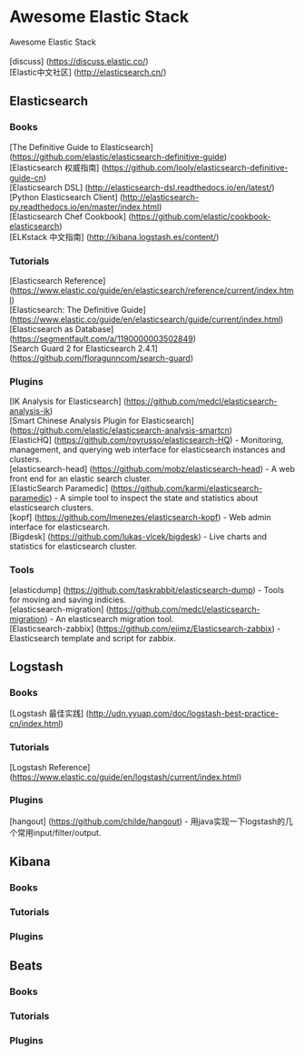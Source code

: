 # Awesome Elastic Stack
Awesome Elastic Stack <br /><br />
[discuss] (https://discuss.elastic.co/) <br />
[Elastic中文社区] (http://elasticsearch.cn/) <br />

## Elasticsearch

### Books
[The Definitive Guide to Elasticsearch] (https://github.com/elastic/elasticsearch-definitive-guide) <br />
[Elasticsearch 权威指南] (https://github.com/looly/elasticsearch-definitive-guide-cn) <br />
[Elasticsearch DSL] (http://elasticsearch-dsl.readthedocs.io/en/latest/) <br />
[Python Elasticsearch Client] (http://elasticsearch-py.readthedocs.io/en/master/index.html) <br />
[Elasticsearch Chef Cookbook] (https://github.com/elastic/cookbook-elasticsearch) <br />
[ELKstack 中文指南] (http://kibana.logstash.es/content/) <br />

### Tutorials
[Elasticsearch Reference] (https://www.elastic.co/guide/en/elasticsearch/reference/current/index.html) <br />
[Elasticsearch: The Definitive Guide] (https://www.elastic.co/guide/en/elasticsearch/guide/current/index.html) <br />
[Elasticsearch as Database] (https://segmentfault.com/a/1190000003502849) <br />
[Search Guard 2 for Elasticsearch 2.4.1] (https://github.com/floragunncom/search-guard) <br />

### Plugins
[IK Analysis for Elasticsearch] (https://github.com/medcl/elasticsearch-analysis-ik) <br />
[Smart Chinese Analysis Plugin for Elasticsearch] (https://github.com/elastic/elasticsearch-analysis-smartcn) <br />
[ElasticHQ] (https://github.com/royrusso/elasticsearch-HQ) - Monitoring, management, and querying web interface for elasticsearch instances and clusters. <br />
[elasticsearch-head] (https://github.com/mobz/elasticsearch-head) - A web front end for an elastic search cluster. <br />
[ElasticSearch Paramedic] (https://github.com/karmi/elasticsearch-paramedic) - A simple tool to inspect the state and statistics about elasticsearch clusters. <br />
[kopf] (https://github.com/lmenezes/elasticsearch-kopf) - Web admin interface for elasticsearch. <br />
[Bigdesk] (https://github.com/lukas-vlcek/bigdesk) - Live charts and statistics for elasticsearch cluster. <br />

### Tools
[elasticdump] (https://github.com/taskrabbit/elasticsearch-dump) - Tools for moving and saving indicies. <br />
[elasticsearch-migration] (https://github.com/medcl/elasticsearch-migration) - An elasticsearch migration tool. <br />
[Elasticsearch-zabbix] (https://github.com/ejimz/Elasticsearch-zabbix) - Elasticsearch template and script for zabbix. <br />

## Logstash

### Books
[Logstash 最佳实践] (http://udn.yyuap.com/doc/logstash-best-practice-cn/index.html) <br />

### Tutorials
[Logstash Reference] (https://www.elastic.co/guide/en/logstash/current/index.html) <br />

### Plugins
[hangout] (https://github.com/childe/hangout) - 用java实现一下logstash的几个常用input/filter/output. <br />

## Kibana
### Books

### Tutorials

### Plugins

## Beats
### Books

### Tutorials

### Plugins
